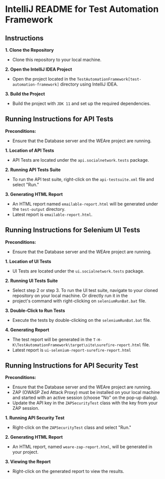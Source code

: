 # IntelliJ README for Test Automation Framework

## Instructions

**1. Clone the Repository**
- Clone this repository to your local machine.

**2. Open the IntelliJ IDEA Project**
- Open the project located in the `TestAutomationFramework[test-automation-framework]` directory using IntelliJ IDEA.

**3. Build the Project**
- Build the project with `JDK 11` and set up the required dependencies.

## Running Instructions for API Tests

**Preconditions:**
- Ensure that the Database server and the WEAre project are running.

**1. Location of API Tests**
- API Tests are located under the `api.socialnetwork.tests` package.

**2. Running API Tests Suite**
- To run the API test suite, right-click on the `api-testsuite.xml` file and select "Run."

**3. Generating HTML Report**
- An HTML report named `emailable-report.html` will be generated under the `test-output` directory.
- Latest report is `emailable-report.html`.

## Running Instructions for Selenium UI Tests

**Preconditions:**
- Ensure that the Database server and the WEAre project are running.

**1. Location of UI Tests**
- UI Tests are located under the `ui.socialnetwork.tests` package.

**2. Running UI Tests Suite**
- Select step 2 or step 3. To run the UI test suite, navigate to your cloned repository on your local machine. Or directly run it in the
- project's command with right-clicking on `seleniumRunBat.bat` file.

**3. Double-Click to Run Tests**
- Execute the tests by double-clicking on the `seleniumRunBat.bat` file.

**4. Generating Report**
- The test report will be generated in the `T-H-K\TestAutomationFramework\target\site\surefire-report.html` file.
- Latest report is `ui-selenium-report-surefire-report.html`

## Running Instructions for API Security Test

**Preconditions:**
- Ensure that the Database server and the WEAre project are running.
- ZAP (OWASP Zed Attack Proxy) must be installed on your local machine and started with an active session (choose "No" on the pop-up dialog).
- Update the API key in the `ZAPSecurityTest` class with the key from your ZAP session.

**1. Running API Security Test**
- Right-click on the `ZAPSecurityTest` class and select "Run."

**2. Generating HTML Report**
- An HTML report, named `weare-zap-report.html`, will be generated in your project.

**3. Viewing the Report**
- Right-click on the generated report to view the results.

